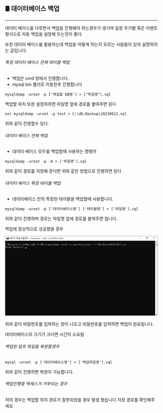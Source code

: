 ## 🛢 데이터베이스  백업

--------------------------------------------------------------------------------

데이터 베이스를 다루면서 백업을 진행해야 하는경우가 생기며 일정 주기별 혹은 이벤트 형식으로 자동 백업을 설정해 두는것이 좋다.

또한 데이터 베이스를 활용하는데 백업을 어떻게 하는지 모르는 사람들이 있어 설명하려는 글입니다.

###### 특정 데이터 베이스 전체 테이블 백업

- 백업은 cmd 창에서 진행합니다.
- mysql bin 폴더로 이동한후 진행합니다

```mysql
mysqldump -uroot -p ['백업할 DB명'] > ["파일명"].sql
```

백업할 위치 또한 설정하려면 파일명 앞에 경로를 붙여주면 된다

```mysql
ex) mysqldump -uroot -p test > C:\db.Backup\20210812.sql
```

위와 같이 진행할수 있다.

###### 데이터 베이스 전체 백업

- 데이터 베이스 모두를 백업할때 사용하는 명령어 

```mysql
mysqldump -uroot -p -A > ['파일명'].sql
```

위와 같이 경로를 지정해 준다면 위와 같은 방법으로 진행하면 된다

###### 데이터 베이스 특정 테이블 백업

- 데이터베이스 안의 특정한 테이블을 백업할때 사용합니다.

```mysql
mysqldump -uroot -p ['데이터베이스명'] ['테이블명'] > ['파일명'].sql
```

위와 같이 진행하며 경로는 파일명 앞에 경로를 붙여주면 됩니다.



백업에 정상적으로 성공했을 경우

![](https://github.com/honghyeokgi/-DataBase-study/blob/main/img/%EA%B7%B8%EB%A6%BC2.png?raw=true)

위와 같이 비밀번호를 입력하는 창이 나오고 비밀번호를 입력하면 백업이 완료됩니다.

데이터베이스의 크기가 크다면 시간이 소요됨

###### 백업된 덤프 파일을 복원할경우

```mysql
mysql -uroot -p ['데이터베이스명'] < ['백업파일명'].sql
```

위와 같이 진행하면 복원이 가능합니다.



###### 백업진행중 엑세스가 거부되는 경우

저의 경우는 백업할 위치 경로가 잘못되었을 경우 발생 했습니다 저장 경로를 확인해주세요

